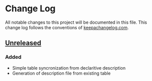 # Change Log

All notable changes to this project will be documented in this file. This change log follows the conventions of [keepachangelog.com](http://keepachangelog.com/).

## [Unreleased]

### Added

- Simple table syncronization from declaritive description
- Generation of description file from existing table

<!--
## [0.1.1] - 2019-08-02
### Changed
- Documentation on how to make the widgets.

### Removed
- `make-widget-sync` - we're all async, all the time.

### Fixed
- Fixed widget maker to keep working when daylight savings switches over.

## 0.1.0 - 2019-08-02
### Added
- Files from the new template.
- Widget maker public API - `make-widget-sync`.

[Unreleased]: https://github.com/your-name/tern/compare/0.1.1...HEAD
[0.1.1]: https://github.com/your-name/tern/compare/0.1.0...0.1.1
-->

[Unreleased]: https://github.com/MafcoCinco/tern
